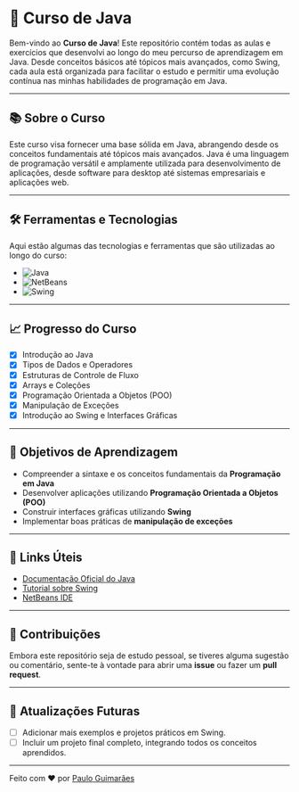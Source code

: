 # 🚀 Curso de Java

Bem-vindo ao **Curso de Java**! Este repositório contém todas as aulas e exercícios que desenvolvi ao longo do meu percurso de aprendizagem em Java. Desde conceitos básicos até tópicos mais avançados, como Swing, cada aula está organizada para facilitar o estudo e permitir uma evolução contínua nas minhas habilidades de programação em Java.

---

## 📚 Sobre o Curso

Este curso visa fornecer uma base sólida em Java, abrangendo desde os conceitos fundamentais até tópicos mais avançados. Java é uma linguagem de programação versátil e amplamente utilizada para desenvolvimento de aplicações, desde software para desktop até sistemas empresariais e aplicações web.

---

## 🛠️ Ferramentas e Tecnologias

Aqui estão algumas das tecnologias e ferramentas que são utilizadas ao longo do curso:

-   ![Java](https://img.shields.io/badge/Code-Java-informational?style=flat&logo=java&color=007396)
-   ![NetBeans](https://img.shields.io/badge/IDE-NetBeans-informational?style=flat&logo=apache-netbeans&color=1B6AC6)
-   ![Swing](https://img.shields.io/badge/Library-Swing-informational?style=flat&color=6D6D6D)

---

## 📈 Progresso do Curso

-   [x] Introdução ao Java
-   [x] Tipos de Dados e Operadores
-   [x] Estruturas de Controle de Fluxo
-   [x] Arrays e Coleções
-   [x] Programação Orientada a Objetos (POO)
-   [x] Manipulação de Exceções
-   [x] Introdução ao Swing e Interfaces Gráficas

---

## 🎯 Objetivos de Aprendizagem

-   Compreender a sintaxe e os conceitos fundamentais da **Programação em Java**
-   Desenvolver aplicações utilizando **Programação Orientada a Objetos (POO)**
-   Construir interfaces gráficas utilizando **Swing**
-   Implementar boas práticas de **manipulação de exceções**

---

## 🔗 Links Úteis

-   [Documentação Oficial do Java](https://docs.oracle.com/en/java/)
-   [Tutorial sobre Swing](https://docs.oracle.com/javase/tutorial/uiswing/)
-   [NetBeans IDE](https://netbeans.apache.org/)

---

## 🙌 Contribuições

Embora este repositório seja de estudo pessoal, se tiveres alguma sugestão ou comentário, sente-te à vontade para abrir uma **issue** ou fazer um **pull request**.

---

## 📅 Atualizações Futuras

-   [ ] Adicionar mais exemplos e projetos práticos em Swing.
-   [ ] Incluir um projeto final completo, integrando todos os conceitos aprendidos.

---

Feito com ❤️ por [Paulo Guimarães](https://github.com/Pelinho03)
